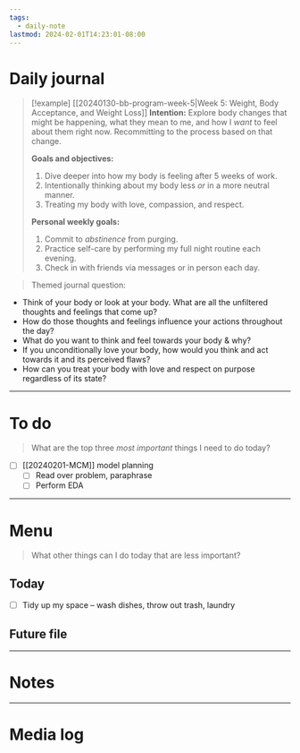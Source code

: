 ```yaml
---
tags:
  - daily-note
lastmod: 2024-02-01T14:23:01-08:00
---
```

# Daily journal

>[!example] [[20240130-bb-program-week-5|Week 5: Weight, Body Acceptance, and Weight Loss]]
>**Intention:** Explore body changes that might be happening, what they mean to me, and how I *want* to feel about them right now. Recommitting to the process based on that change.
>
>**Goals and objectives:**
>1. Dive deeper into how my body is feeling after 5 weeks of work.
>2. Intentionally thinking about my body less *or* in a more neutral manner.
>3. Treating my body with love, compassion, and respect.
>
>**Personal weekly goals:**
>1. Commit to *abstinence* from purging.
>2. Practice self-care by performing my full night routine each evening.
>3. Check in with friends via messages or in person each day.

> Themed journal question: 
- Think of your body or look at your body. What are all the unfiltered thoughts and feelings that come up?
- How do those thoughts and feelings influence your actions throughout the day?
- What do you want to think and feel towards your body & why?
- If you unconditionally love your body, how would you think and act towards it and its perceived flaws?
- How can you treat your body with love and respect on purpose regardless of its state?

---
# To do

> What are the top three *most important* things I need to do today?

- [ ] [[20240201-MCM]] model planning
	- [ ] Read over problem, paraphrase
	- [ ] Perform EDA

----
# Menu

> What other things can I do today that are less important?
## Today

- [ ] Tidy up my space – wash dishes, throw out trash, laundry

## Future file

---
# Notes

---
# Media log
